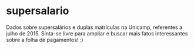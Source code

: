 # supersalario
Dados sobre supersalários e duplas matrículas na Unicamp, referentes a julho de 2015.
Sinta-se livre para ampliar e buscar mais fatos interessantes sobre a folha de pagamentos! :)
